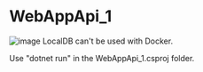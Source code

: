 # WebAppApi_1

![image](https://user-images.githubusercontent.com/96041071/212292013-a464f02b-79a3-4916-8438-39802fa00592.png) LocalDB can't be used with Docker.

Use "dotnet run" in the WebAppApi_1.csproj folder. 
 
